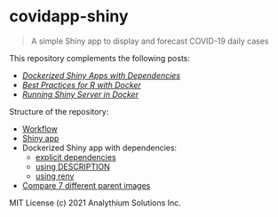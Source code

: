 # covidapp-shiny
> A simple Shiny app to display and forecast COVID-19 daily cases

This repository complements the following posts:

- [_Dockerized Shiny Apps with Dependencies_](https://hosting.analythium.io/dockerized-shiny-apps-with-dependencies)
- [_Best Practices for R with Docker_](https://hosting.analythium.io/best-practices-for-r-with-docker/)
- [_Running Shiny Server in Docker_](https://hosting.analythium.io/running-shiny-server-in-docker)

Structure of the repository:

- [Workflow](01-workflow)
- [Shiny app](02-shiny-app)
- Dockerized Shiny app with dependencies:
  - [explicit dependencies](03-docker-basic)
  - [using DESCRIPTION](04-docker-deps)
  - [using renv](05-docker-renv)
- [Compare 7 different parent images](99-images)

MIT License (c) 2021 Analythium Solutions Inc.
